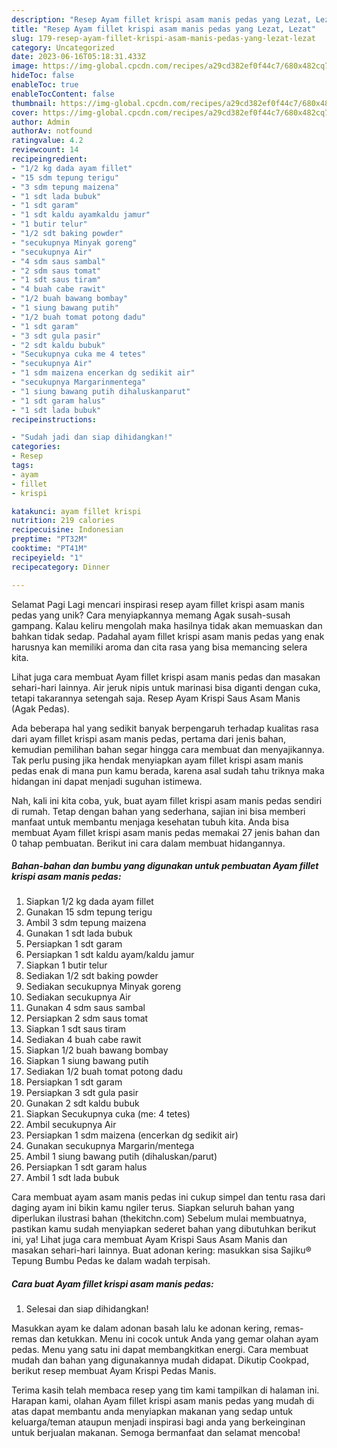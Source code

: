```yaml
---
description: "Resep Ayam fillet krispi asam manis pedas yang Lezat, Lezat"
title: "Resep Ayam fillet krispi asam manis pedas yang Lezat, Lezat"
slug: 179-resep-ayam-fillet-krispi-asam-manis-pedas-yang-lezat-lezat
category: Uncategorized
date: 2023-06-16T05:18:31.433Z
image: https://img-global.cpcdn.com/recipes/a29cd382ef0f44c7/680x482cq70/ayam-fillet-krispi-asam-manis-pedas-foto-resep-utama.jpg
hideToc: false
enableToc: true
enableTocContent: false
thumbnail: https://img-global.cpcdn.com/recipes/a29cd382ef0f44c7/680x482cq70/ayam-fillet-krispi-asam-manis-pedas-foto-resep-utama.jpg
cover: https://img-global.cpcdn.com/recipes/a29cd382ef0f44c7/680x482cq70/ayam-fillet-krispi-asam-manis-pedas-foto-resep-utama.jpg
author: Admin
authorAv: notfound
ratingvalue: 4.2
reviewcount: 14
recipeingredient:
- "1/2 kg dada ayam fillet"
- "15 sdm tepung terigu"
- "3 sdm tepung maizena"
- "1 sdt lada bubuk"
- "1 sdt garam"
- "1 sdt kaldu ayamkaldu jamur"
- "1 butir telur"
- "1/2 sdt baking powder"
- "secukupnya Minyak goreng"
- "secukupnya Air"
- "4 sdm saus sambal"
- "2 sdm saus tomat"
- "1 sdt saus tiram"
- "4 buah cabe rawit"
- "1/2 buah bawang bombay"
- "1 siung bawang putih"
- "1/2 buah tomat potong dadu"
- "1 sdt garam"
- "3 sdt gula pasir"
- "2 sdt kaldu bubuk"
- "Secukupnya cuka me 4 tetes"
- "secukupnya Air"
- "1 sdm maizena encerkan dg sedikit air"
- "secukupnya Margarinmentega"
- "1 siung bawang putih dihaluskanparut"
- "1 sdt garam halus"
- "1 sdt lada bubuk"
recipeinstructions:

- "Sudah jadi dan siap dihidangkan!"
categories:
- Resep
tags:
- ayam
- fillet
- krispi

katakunci: ayam fillet krispi 
nutrition: 219 calories
recipecuisine: Indonesian
preptime: "PT32M"
cooktime: "PT41M"
recipeyield: "1"
recipecategory: Dinner

---
```



Selamat Pagi Lagi mencari inspirasi resep ayam fillet krispi asam manis pedas yang unik? Cara menyiapkannya memang Agak susah-susah gampang. Kalau keliru mengolah maka hasilnya tidak akan memuaskan dan bahkan tidak sedap. Padahal ayam fillet krispi asam manis pedas yang enak harusnya kan memiliki aroma dan cita rasa yang bisa memancing selera kita.


Lihat juga cara membuat Ayam fillet krispi asam manis pedas dan masakan sehari-hari lainnya. Air jeruk nipis untuk marinasi bisa diganti dengan cuka, tetapi takarannya setengah saja. Resep Ayam Krispi Saus Asam Manis (Agak Pedas).

Ada beberapa hal yang sedikit banyak berpengaruh terhadap kualitas rasa dari ayam fillet krispi asam manis pedas, pertama dari jenis bahan, kemudian pemilihan bahan segar hingga cara membuat dan menyajikannya. Tak perlu pusing jika hendak menyiapkan ayam fillet krispi asam manis pedas enak di mana pun kamu berada, karena asal sudah tahu triknya maka hidangan ini dapat menjadi suguhan istimewa.


Nah, kali ini kita coba, yuk, buat ayam fillet krispi asam manis pedas sendiri di rumah. Tetap dengan bahan yang sederhana, sajian ini bisa memberi manfaat untuk membantu menjaga kesehatan tubuh kita. Anda bisa membuat Ayam fillet krispi asam manis pedas memakai 27 jenis bahan dan 0 tahap pembuatan. Berikut ini cara dalam membuat hidangannya.

<!--inarticleads1-->

##### Bahan-bahan dan bumbu yang digunakan untuk pembuatan Ayam fillet krispi asam manis pedas:

1. Siapkan 1/2 kg dada ayam fillet
1. Gunakan 15 sdm tepung terigu
1. Ambil 3 sdm tepung maizena
1. Gunakan 1 sdt lada bubuk
1. Persiapkan 1 sdt garam
1. Persiapkan 1 sdt kaldu ayam/kaldu jamur
1. Siapkan 1 butir telur
1. Sediakan 1/2 sdt baking powder
1. Sediakan secukupnya Minyak goreng
1. Sediakan secukupnya Air
1. Gunakan 4 sdm saus sambal
1. Persiapkan 2 sdm saus tomat
1. Siapkan 1 sdt saus tiram
1. Sediakan 4 buah cabe rawit
1. Siapkan 1/2 buah bawang bombay
1. Siapkan 1 siung bawang putih
1. Sediakan 1/2 buah tomat potong dadu
1. Persiapkan 1 sdt garam
1. Persiapkan 3 sdt gula pasir
1. Gunakan 2 sdt kaldu bubuk
1. Siapkan Secukupnya cuka (me: 4 tetes)
1. Ambil secukupnya Air
1. Persiapkan 1 sdm maizena (encerkan dg sedikit air)
1. Gunakan secukupnya Margarin/mentega
1. Ambil 1 siung bawang putih (dihaluskan/parut)
1. Persiapkan 1 sdt garam halus
1. Ambil 1 sdt lada bubuk


Cara membuat ayam asam manis pedas ini cukup simpel dan tentu rasa dari daging ayam ini bikin kamu ngiler terus. Siapkan seluruh bahan yang diperlukan ilustrasi bahan (thekitchn.com) Sebelum mulai membuatnya, pastikan kamu sudah menyiapkan sederet bahan yang dibutuhkan berikut ini, ya! Lihat juga cara membuat Ayam Krispi Saus Asam Manis dan masakan sehari-hari lainnya. Buat adonan kering: masukkan sisa Sajiku® Tepung Bumbu Pedas ke dalam wadah terpisah. 

<!--inarticleads2-->

##### Cara buat Ayam fillet krispi asam manis pedas:


1. Selesai dan siap dihidangkan!

Masukkan ayam ke dalam adonan basah lalu ke adonan kering, remas-remas dan ketukkan. Menu ini cocok untuk Anda yang gemar olahan ayam pedas. Menu yang satu ini dapat membangkitkan energi. Cara membuat mudah dan bahan yang digunakannya mudah didapat. Dikutip Cookpad, berikut resep membuat Ayam Krispi Pedas Manis. 

Terima kasih telah membaca resep yang tim kami tampilkan di halaman ini. Harapan kami, olahan Ayam fillet krispi asam manis pedas yang mudah di atas dapat membantu anda menyiapkan makanan yang sedap untuk keluarga/teman ataupun menjadi inspirasi bagi anda yang berkeinginan untuk berjualan makanan. Semoga bermanfaat dan selamat mencoba!
